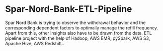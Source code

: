 # Spar-Nord-Bank-ETL-Pipeline
Spar Nord Bank is trying to observe the withdrawal behavior and the corresponding dependent factors to optimally manage the refill frequency. Apart from this, other insights also have to be drawn from the data.
ETL pipeline project with the help of Hadoop, AWS EMR, pySpark, AWS S3, Apache Hive, AWS Redshift..
